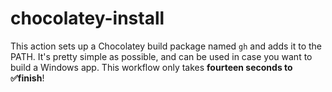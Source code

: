 # chocolatey-install
This action sets up a Chocolatey build package named `gh` and adds it to the PATH. It's pretty simple as possible, and can be used in case you want to build a Windows app. This workflow only takes **fourteen seconds to ✅finish**!

